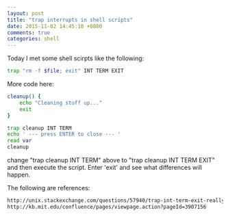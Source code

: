 ```yaml
---
layout: post
title: "trap interrupts in shell scripts"
date: 2015-11-02 14:45:18 +0800
comments: true
categories: shell
---
```

Today I met some shell scirpts like the following:

```sh
trap "rm -f $file; exit" INT TERM EXIT
```
More code here:

```sh
cleanup() {
    echo "Cleaning stuff up..."
    exit
}

trap cleanup INT TERM
echo ' --- press ENTER to close --- '
read var
cleanup
```

change "trap cleanup INT TERM" above to "trap cleanup INT TERM EXIT" and then execute the script. Enter 'exit' and see what differences will happen.

The following are references:

```html
http://unix.stackexchange.com/questions/57940/trap-int-term-exit-really-necessary
http://kb.mit.edu/confluence/pages/viewpage.action?pageId=3907156
```